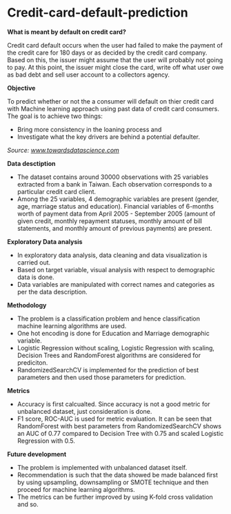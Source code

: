 # Credit-card-default-prediction

**What is meant by default on credit card?**

Credit card default occurs when the user had failed to make the payment of the credit care for 180 days or as decided by the credit card company. Based on this, the issuer might assume that the user will probably not going to pay. At this point, the issuer might close the card, write off what user owe as bad debt and sell user account to a collectors agency.

**Objective**

To predict whether or not the a consumer will default on thier credit card with Machine learning approach using past data of credit card consumers. The goal is to achieve two things:
* Bring more consistency in the loaning process and
* Investigate what the key drivers are behind a potential defaulter.

*Source: www.towardsdatascience.com*

**Data desctiption**

* The dataset contains around 30000 observations with 25 variables extracted from a bank in Taiwan. Each observation corresponds to a particular credit card client.
* Among the 25 variables, 4 demographic variables are present (gender, age, marriage status and education). Financial variables of 6-months worth of payment data from April 2005 - September 2005 (amount of given credit, monthly repayment statuses, monthly amount of bill statements, and monthly amount of previous payments) are present.

**Exploratory Data analysis**

* In exploratory data analysis, data cleaning and data visualization is carried out.
* Based on target variable, visual analysis with respect to demographic data is done.
* Data variables are manipulated with correct names and categories as per the data description.

**Methodology**
* The problem is a classification problem and hence classification machine learning algorithms are used.
* One hot encoding is done for Education and Marriage demographic variable.
* Logistic Regression without scaling, Logistic Regression with scaling, Decision Trees and RandomForest algorithms are considered for prediciton.
* RandomizedSearchCV is implemented for the prediction of best parameters and then used those parameters for prediction.

**Metrics**
* Accuracy is first calcualted. Since accuracy is not a good metric for unbalanced dataset, just consideration is done.
* F1 score, ROC-AUC is used for metric evaluation. It can be seen that RandomForest with best parameters from RandomizedSearchCV shows an AUC of 0.77 compared to Decision Tree with 0.75 and scaled Logistic Regression with 0.5.

**Future development**

* The problem is implemented with unbalanced dataset itself.
* Recommendation is such that the data showed be made balanced first by using upsampling, downsampling or SMOTE technique and then proceed for machine learning algorithms.
* The metrics can be further improved by using K-fold cross validation and so.




